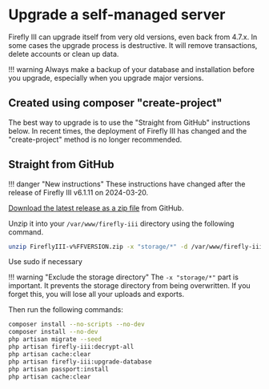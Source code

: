 # Upgrade a self-managed server

Firefly III can upgrade itself from very old versions, even back from 4.7.x. In some cases the upgrade process is destructive. It will remove transactions, delete accounts or clean up data.

!!! warning
    Always make a backup of your database and installation before you upgrade, especially when you upgrade major versions.

## Created using composer "create-project"

The best way to upgrade is to use the "Straight from GitHub" instructions below. In recent times, the deployment of Firefly III has changed and the "create-project" method is no longer recommended. 

## Straight from GitHub

!!! danger "New instructions"
    These instructions have changed after the release of Firefly III v6.1.11 on 2024-03-20.

[Download the latest release as a zip file](https://github.com/firefly-iii/firefly-iii/releases/download/v%FFVERSION/FireflyIII-v%FFVERSION.zip) from GitHub.

Unzip it into your `/var/www/firefly-iii` directory using the following command.

```bash
unzip FireflyIII-v%FFVERSION.zip -x "storage/*" -d /var/www/firefly-iii
```

Use sudo if necessary

!!! warning "Exclude the storage directory"
    The `-x "storage/*"` part is important. It prevents the storage directory from being overwritten. If you forget this, you will lose all your uploads and exports.

Then run the following commands:

```bash
composer install --no-scripts --no-dev
composer install --no-dev
php artisan migrate --seed
php artisan firefly-iii:decrypt-all
php artisan cache:clear
php artisan firefly-iii:upgrade-database
php artisan passport:install
php artisan cache:clear
```
